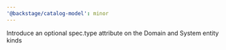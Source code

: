 ```yaml
---
'@backstage/catalog-model': minor
---
```


Introduce an optional spec.type attribute on the Domain and System entity kinds

